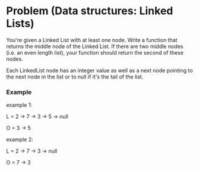 # Problem (Data structures: Linked Lists)

You're given a Linked List with at least one node. Write a function that returns the middle node of the Linked List. If there are two middle nodes (i.e. an even length list), your function should return the second of these nodes.

Each LinkedList node has an integer value as well as a next node pointing to the next node in the list or to null if it's the tail of the list.

### Example

example 1:

L = 2 -> 7 -> 3 -> 5 -> null

O = 3 -> 5

example 2:

L = 2 -> 7 -> 3 -> null

O = 7 -> 3
